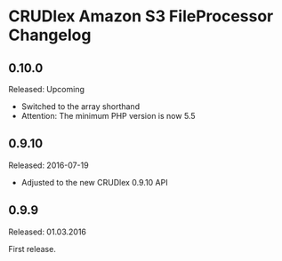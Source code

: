 CRUDlex Amazon S3 FileProcessor Changelog
=========================================

## 0.10.0
Released: Upcoming
- Switched to the array shorthand
- Attention: The minimum PHP version is now 5.5

## 0.9.10
Released: 2016-07-19
- Adjusted to the new CRUDlex 0.9.10 API

## 0.9.9
Released: 01.03.2016

First release.
